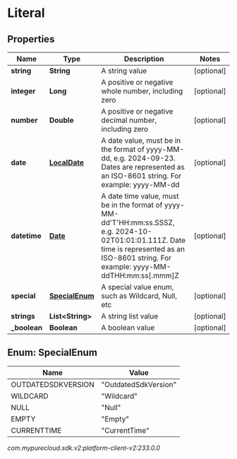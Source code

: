 # Literal


## Properties

| Name | Type | Description | Notes |
| ------------ | ------------- | ------------- | ------------- |
| **string** | **String** | A string value |  [optional] |
| **integer** | **Long** | A positive or negative whole number, including zero |  [optional] |
| **number** | **Double** | A positive or negative decimal number, including zero |  [optional] |
| **date** | [**LocalDate**](LocalDate) | A date value, must be in the format of yyyy-MM-dd, e.g. 2024-09-23. Dates are represented as an ISO-8601 string. For example: yyyy-MM-dd |  [optional] |
| **datetime** | [**Date**](Date) | A date time value, must be in the format of yyyy-MM-dd'T'HH:mm:ss.SSSZ, e.g. 2024-10-02T01:01:01.111Z. Date time is represented as an ISO-8601 string. For example: yyyy-MM-ddTHH:mm:ss[.mmm]Z |  [optional] |
| **special** | [**SpecialEnum**](#Enum--SpecialEnum) | A special value enum, such as Wildcard, Null, etc |  [optional] |
| **strings** | **List&lt;String&gt;** | A string list value |  [optional] |
| **_boolean** | **Boolean** | A boolean value |  [optional] |


## Enum: SpecialEnum

| Name | Value |
| ---- | ----- |
| OUTDATEDSDKVERSION | &quot;OutdatedSdkVersion&quot; | 
| WILDCARD | &quot;Wildcard&quot; | 
| NULL | &quot;Null&quot; | 
| EMPTY | &quot;Empty&quot; | 
| CURRENTTIME | &quot;CurrentTime&quot; | 




_com.mypurecloud.sdk.v2:platform-client-v2:233.0.0_

